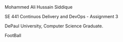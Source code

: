 Mohammed Ali Hussain Siddique

SE 441 Continuos Delivery and DevOps - Assignment 3

DePaul University, Computer Science Graduate.

FootBall